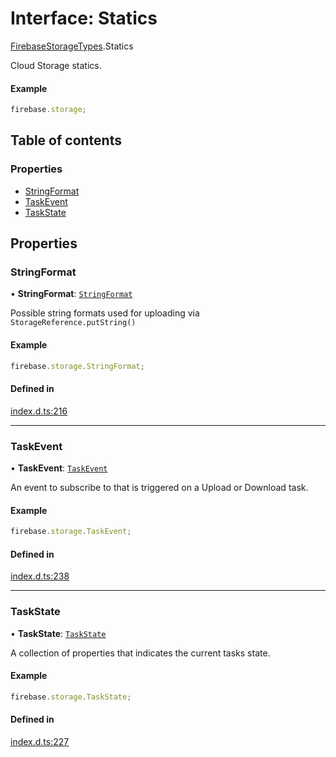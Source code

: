 # Interface: Statics

[FirebaseStorageTypes](/reference/storage/modules/FirebaseStorageTypes.md).Statics

Cloud Storage statics.

#### Example

```js
firebase.storage;
```

## Table of contents

### Properties

- [StringFormat](/reference/storage/interfaces/FirebaseStorageTypes.Statics.md#stringformat)
- [TaskEvent](/reference/storage/interfaces/FirebaseStorageTypes.Statics.md#taskevent)
- [TaskState](/reference/storage/interfaces/FirebaseStorageTypes.Statics.md#taskstate)

## Properties

### StringFormat

• **StringFormat**: [`StringFormat`](/reference/storage/interfaces/FirebaseStorageTypes.StringFormat.md)

Possible string formats used for uploading via `StorageReference.putString()`

#### Example

```js
firebase.storage.StringFormat;
```

#### Defined in

[index.d.ts:216](https://github.com/invertase/react-native-firebase/blob/c9b695aa8/packages/storage/lib/index.d.ts#L216)

___

### TaskEvent

• **TaskEvent**: [`TaskEvent`](/reference/storage/interfaces/FirebaseStorageTypes.TaskEvent.md)

An event to subscribe to that is triggered on a Upload or Download task.

#### Example

```js
firebase.storage.TaskEvent;
```

#### Defined in

[index.d.ts:238](https://github.com/invertase/react-native-firebase/blob/c9b695aa8/packages/storage/lib/index.d.ts#L238)

___

### TaskState

• **TaskState**: [`TaskState`](/reference/storage/interfaces/FirebaseStorageTypes.TaskState.md)

A collection of properties that indicates the current tasks state.

#### Example

```js
firebase.storage.TaskState;
```

#### Defined in

[index.d.ts:227](https://github.com/invertase/react-native-firebase/blob/c9b695aa8/packages/storage/lib/index.d.ts#L227)
